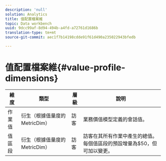 ```yaml
---
description: 'null'
solution: Analytics
title: 值配置檔案維
topic: Data workbench
uuid: 9dcc99af-8d94-494b-a4fd-a72761d1686b
translation-type: tm+mt
source-git-commit: aec1f7b14198cdde91f61d490a235022943bfedb

---
```



# 值配置檔案維{#value-profile-dimensions}

| 維度 | 類型 | 層級 | 說明 |
|---|---|---|---|
| 作業值 | 衍生（根據值量度的MetricDim） | 訪客 | 業務價值模型定義的會話值。 |
| 值區段 | 衍生（根據值量度的MetricDim） | 訪客 | 訪客在其所有作業中產生的總值。 每個值區段的預設增量為$50，但可加以變更。 |

